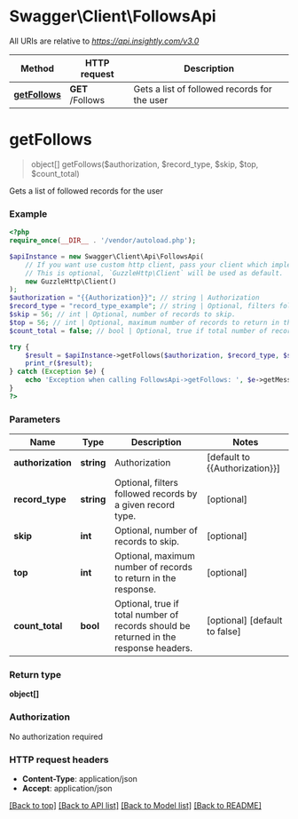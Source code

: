 # Swagger\Client\FollowsApi

All URIs are relative to *https://api.insightly.com/v3.0*

Method | HTTP request | Description
------------- | ------------- | -------------
[**getFollows**](FollowsApi.md#getFollows) | **GET** /Follows | Gets a list of followed records for the user


# **getFollows**
> object[] getFollows($authorization, $record_type, $skip, $top, $count_total)

Gets a list of followed records for the user

### Example
```php
<?php
require_once(__DIR__ . '/vendor/autoload.php');

$apiInstance = new Swagger\Client\Api\FollowsApi(
    // If you want use custom http client, pass your client which implements `GuzzleHttp\ClientInterface`.
    // This is optional, `GuzzleHttp\Client` will be used as default.
    new GuzzleHttp\Client()
);
$authorization = "{{Authorization}}"; // string | Authorization
$record_type = "record_type_example"; // string | Optional, filters followed records by a given record type.
$skip = 56; // int | Optional, number of records to skip.
$top = 56; // int | Optional, maximum number of records to return in the response.
$count_total = false; // bool | Optional, true if total number of records should be returned in the response headers.

try {
    $result = $apiInstance->getFollows($authorization, $record_type, $skip, $top, $count_total);
    print_r($result);
} catch (Exception $e) {
    echo 'Exception when calling FollowsApi->getFollows: ', $e->getMessage(), PHP_EOL;
}
?>
```

### Parameters

Name | Type | Description  | Notes
------------- | ------------- | ------------- | -------------
 **authorization** | **string**| Authorization | [default to {{Authorization}}]
 **record_type** | **string**| Optional, filters followed records by a given record type. | [optional]
 **skip** | **int**| Optional, number of records to skip. | [optional]
 **top** | **int**| Optional, maximum number of records to return in the response. | [optional]
 **count_total** | **bool**| Optional, true if total number of records should be returned in the response headers. | [optional] [default to false]

### Return type

**object[]**

### Authorization

No authorization required

### HTTP request headers

 - **Content-Type**: application/json
 - **Accept**: application/json

[[Back to top]](#) [[Back to API list]](../../README.md#documentation-for-api-endpoints) [[Back to Model list]](../../README.md#documentation-for-models) [[Back to README]](../../README.md)

